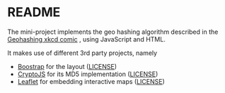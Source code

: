 # README #

The mini-project implements the geo hashing algorithm described in the [Geohashing xkcd comic](https://www.xkcd.com/426/)
, using JavaScript and HTML.

It makes use of different 3rd party projects, namely

* [Boostrap](http://getbootstrap.com/) for the layout ([LICENSE](https://github.com/twbs/bootstrap/blob/master/LICENSE))
* [CryptoJS](https://code.google.com/p/crypto-js/) for its MD5 implementation ([LICENSE](https://code.google.com/p/crypto-js/wiki/License))
* [Leaflet](http://leafletjs.com/) for embedding interactive maps ([LICENSE](https://github.com/Leaflet/Leaflet/blob/master/LICENSE))